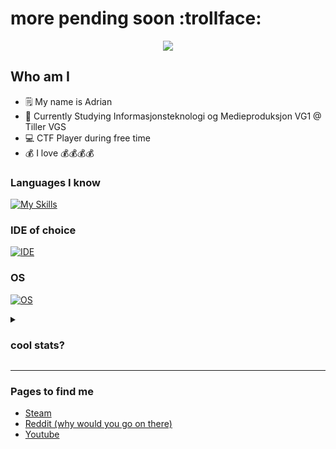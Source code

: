 # more pending soon :trollface:
<div align=center>
 <img src="https://profile-counter.glitch.me/{Enderz420}/count.svg">
</div>

## Who am I
<ul>
<li>🗒️ My name is Adrian</li>
<li>📖 Currently Studying Informasjonsteknologi og Medieproduksjon VG1 @ Tiller VGS</li>
<li>💻 CTF Player during free time</li>
<li>💰 I love 💰💰💰💰</li>
</ul>

### Languages I know
[![My Skills](https://skillicons.dev/icons?i=py,html,css,cs)](https://skillicons.dev)

### IDE of choice 

[![IDE](https://skillicons.dev/icons?i=vscode)](https://skillicons.dev)

### OS
[![OS](https://skillicons.dev/icons?i=windows)](https://skillicons.dev)

<details>
<summary><h3>cool stats?</h3></summary>
<br>
 <div style="display: flex; flex-direction: row;">
  <img class="img" align=center src="https://github-readme-stats.vercel.app/api?username=Enderz420&show_icons=true&theme=radical" />
  <img class="img" align=center src="https://github-readme-stats.vercel.app/api/top-langs/?username=Enderz420&theme=radical&layout=compact" />
 </div>
</details>

---
### Pages to find me
<div>
 <ul>
  <li><a href="https://steamcommunity.com/id/enderz263">Steam</a></li>
  <li><a href="https://www.reddit.com/user/Endersz420/">Reddit (why would you go on there)</a></li>
  <li><a href="https://www.youtube.com/channel/UCAw-dJXtdftu5s753mOxHTg">Youtube</a></li>
 </ul>
</div>
